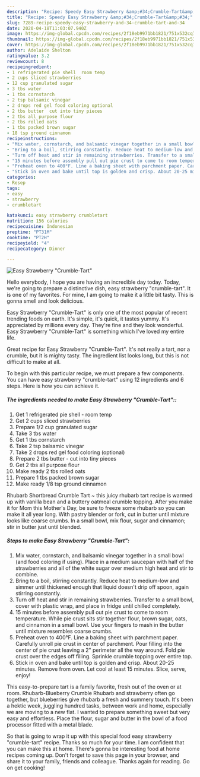 ```yaml
---
description: "Recipe: Speedy Easy Strawberry &amp;#34;Crumble-Tart&amp;#34;"
title: "Recipe: Speedy Easy Strawberry &amp;#34;Crumble-Tart&amp;#34;"
slug: 7289-recipe-speedy-easy-strawberry-and-34-crumble-tart-and-34
date: 2020-04-18T11:03:07.940Z
image: https://img-global.cpcdn.com/recipes/2f18eb9971bb1821/751x532cq70/easy-strawberry-crumble-tart-recipe-main-photo.jpg
thumbnail: https://img-global.cpcdn.com/recipes/2f18eb9971bb1821/751x532cq70/easy-strawberry-crumble-tart-recipe-main-photo.jpg
cover: https://img-global.cpcdn.com/recipes/2f18eb9971bb1821/751x532cq70/easy-strawberry-crumble-tart-recipe-main-photo.jpg
author: Adelaide Shelton
ratingvalue: 3.2
reviewcount: 8
recipeingredient:
- 1 refrigerated pie shell  room temp
- 2 cups sliced strawberries
- 12 cup granulated sugar
- 3 tbs water
- 1 tbs cornstarch
- 2 tsp balsamic vinegar
- 2 drops red gel food coloring optional
- 2 tbs butter  cut into tiny pieces
- 2 tbs all purpose flour
- 2 tbs rolled oats
- 1 tbs packed brown sugar
- 18 tsp ground cinnamon
recipeinstructions:
- "Mix water, cornstarch, and balsamic vinegar together in a small bowl (and food coloring if using). Place in a medium saucepan with half of the strawberries and all of the white sugar over medium high heat and stir to combine."
- "Bring to a boil, stirring constantly. Reduce heat to medium-low and simmer until thickened enough that liquid doesn&#39;t drip off spoon, again stirring constantly."
- "Turn off heat and stir in remaining strawberries. Transfer to a small bowl, cover with plastic wrap, and place in fridge until chilled completely."
- "15 minutes before assembly pull out pie crust to come to room temperature. While pie crust sits stir together flour, brown sugar, oats, and cinnamon in a small bowl. Use your fingers to mash in the butter until mixture resembles coarse crumbs."
- "Preheat oven to 400°F. Line a baking sheet with parchment paper. Carefully unroll pie crust in center of parchment. Pour filling into the center of pie crust leaving a 2&#34; perimeter all the way around. Fold pie crust over the edges off filling. Sprinkle crumble topping over entire top."
- "Stick in oven and bake until top is golden and crisp. About 20-25 minutes. Remove from oven. Let cool at least 15 minutes. Slice, serve, enjoy!"
categories:
- Resep
tags:
- easy
- strawberry
- crumbletart

katakunci: easy strawberry crumbletart
nutrition: 156 calories
recipecuisine: Indonesian
preptime: "PT31M"
cooktime: "PT2H"
recipeyield: "4"
recipecategory: Dinner

---
```



![Easy Strawberry &#34;Crumble-Tart&#34;](https://img-global.cpcdn.com/recipes/2f18eb9971bb1821/751x532cq70/easy-strawberry-crumble-tart-recipe-main-photo.jpg)

Hello everybody, I hope you are having an incredible day today. Today, we're going to prepare a distinctive dish, easy strawberry &#34;crumble-tart&#34;. It is one of my favorites. For mine, I am going to make it a little bit tasty. This is gonna smell and look delicious.

Easy Strawberry &#34;Crumble-Tart&#34; is only one of the most popular of recent trending foods on earth. It's simple, it's quick, it tastes yummy. It's appreciated by millions every day. They're fine and they look wonderful. Easy Strawberry &#34;Crumble-Tart&#34; is something which I've loved my entire life.

Great recipe for Easy Strawberry &#34;Crumble-Tart&#34;. It&#39;s not really a tart, nor a crumble, but it is mighty tasty. The ingredient list looks long, but this is not difficult to make at all.


To begin with this particular recipe, we must prepare a few components. You can have easy strawberry &#34;crumble-tart&#34; using 12 ingredients and 6 steps. Here is how you can achieve it.

##### The ingredients needed to make Easy Strawberry &#34;Crumble-Tart&#34;::

1. Get 1 refrigerated pie shell - room temp
1. Get 2 cups sliced strawberries
1. Prepare 1/2 cup granulated sugar
1. Take 3 tbs water
1. Get 1 tbs cornstarch
1. Take 2 tsp balsamic vinegar
1. Take 2 drops red gel food coloring (optional)
1. Prepare 2 tbs butter - cut into tiny pieces
1. Get 2 tbs all purpose flour
1. Make ready 2 tbs rolled oats
1. Prepare 1 tbs packed brown sugar
1. Make ready 1/8 tsp ground cinnamon


Rhubarb Shortbread Crumble Tart ~ this juicy rhubarb tart recipe is warmed up with vanilla bean and a buttery oatmeal crumble topping. After you make it for Mom this Mother&#39;s Day, be sure to freeze some rhubarb so you can make it all year long. With pastry blender or fork, cut in butter until mixture looks like coarse crumbs. In a small bowl, mix flour, sugar and cinnamon; stir in butter just until blended. 

##### Steps to make Easy Strawberry &#34;Crumble-Tart&#34;:

1. Mix water, cornstarch, and balsamic vinegar together in a small bowl (and food coloring if using). Place in a medium saucepan with half of the strawberries and all of the white sugar over medium high heat and stir to combine.
1. Bring to a boil, stirring constantly. Reduce heat to medium-low and simmer until thickened enough that liquid doesn&#39;t drip off spoon, again stirring constantly.
1. Turn off heat and stir in remaining strawberries. Transfer to a small bowl, cover with plastic wrap, and place in fridge until chilled completely.
1. 15 minutes before assembly pull out pie crust to come to room temperature. While pie crust sits stir together flour, brown sugar, oats, and cinnamon in a small bowl. Use your fingers to mash in the butter until mixture resembles coarse crumbs.
1. Preheat oven to 400°F. Line a baking sheet with parchment paper. Carefully unroll pie crust in center of parchment. Pour filling into the center of pie crust leaving a 2&#34; perimeter all the way around. Fold pie crust over the edges off filling. Sprinkle crumble topping over entire top.
1. Stick in oven and bake until top is golden and crisp. About 20-25 minutes. Remove from oven. Let cool at least 15 minutes. Slice, serve, enjoy!


This easy-to-prepare tart is a family favorite, fresh out of the oven or at room. Rhubarb-Blueberry Crumble Rhubarb and strawberry often go together, but blueberries give rhubarb a fresh and summery touch. It&#39;s been a hektic week, juggling hundred tasks, between work and home, especially we are moving to a new flat. I wanted to prepare something sweet but very easy and effortless. Place the flour, sugar and butter in the bowl of a food processor fitted with a metal blade. 

So that is going to wrap it up with this special food easy strawberry &#34;crumble-tart&#34; recipe. Thanks so much for your time. I am confident that you can make this at home. There's gonna be interesting food at home recipes coming up. Don't forget to save this page in your browser, and share it to your family, friends and colleague. Thanks again for reading. Go on get cooking!
